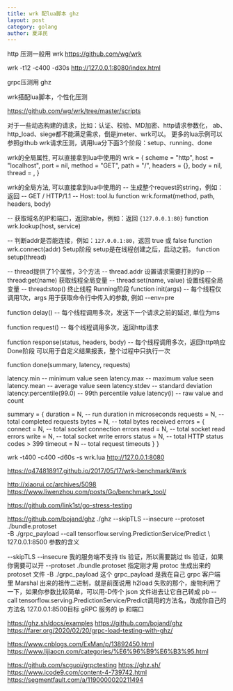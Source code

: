 ```yaml
---
title: wrk 配lua脚本 ghz
layout: post
category: golang
author: 夏泽民
---
```

http 压测一般用  wrk
https://github.com/wg/wrk

wrk -t12 -c400 -d30s http://127.0.0.1:8080/index.html


grpc压测用 ghz
<!-- more -->
wrk搭配lua脚本，个性化压测

https://github.com/wg/wrk/tree/master/scripts

对于一些动态构建的请求，比如：认证、校验、MD加密、http请求参数化， ab、http_load、siege都不能满足需求，倒是jmeter、wrk可以。 更多的lua示例可以参照github wrk请求压测，调用lua分下面3个阶段：setup、running、done 

wrk的全局属性, 可以直接拿到lua中使用的
wrk = {
  scheme  = "http",
  host    = "localhost",
  port    = nil,
  method  = "GET",
  path    = "/",
  headers = {},
  body    = nil,
  thread  = <userdata>,
}

wrk的全局方法, 可以直接拿到lua中使用的
-- 生成整个request的string，例如：返回
-- GET / HTTP/1.1
-- Host: tool.lu
function wrk.format(method, path, headers, body)

-- 获取域名的IP和端口，返回table，例如：返回 `{127.0.0.1:80}`
function wrk.lookup(host, service)

-- 判断addr是否能连接，例如：`127.0.0.1:80`，返回 true 或 false
function wrk.connect(addr)
Setup阶段 setup是在线程创建之后，启动之前。
function setup(thread)

-- thread提供了1个属性，3个方法
-- thread.addr 设置请求需要打到的ip
-- thread:get(name) 获取线程全局变量
-- thread:set(name, value) 设置线程全局变量
-- thread:stop() 终止线程
Running阶段
function init(args)
-- 每个线程仅调用1次，args 用于获取命令行中传入的参数, 例如 --env=pre

function delay()
-- 每个线程调用多次，发送下一个请求之前的延迟, 单位为ms

function request()
-- 每个线程调用多次，返回http请求

function response(status, headers, body)
-- 每个线程调用多次，返回http响应
Done阶段
可以用于自定义结果报表，整个过程中只执行一次

function done(summary, latency, requests)


latency.min              -- minimum value seen
latency.max              -- maximum value seen
latency.mean             -- average value seen
latency.stdev            -- standard deviation
latency:percentile(99.0) -- 99th percentile value
latency(i)               -- raw value and count

summary = {
  duration = N,  -- run duration in microseconds
  requests = N,  -- total completed requests
  bytes    = N,  -- total bytes received
  errors   = {
    connect = N, -- total socket connection errors
    read    = N, -- total socket read errors
    write   = N, -- total socket write errors
    status  = N, -- total HTTP status codes > 399
    timeout = N  -- total request timeouts
  }
}

wrk -t400 -c400 -d60s -s wrk.lua http://127.0.0.1:8080

https://q474818917.github.io/2017/05/17/wrk-benchmark/#wrk

http://xiaorui.cc/archives/5098
https://www.liwenzhou.com/posts/Go/benchmark_tool/

https://github.com/link1st/go-stress-testing


https://github.com/bojand/ghz
./ghz --skipTLS --insecure --protoset ./bundle.protoset \
-B ./grpc_payload --call tensorflow.serving.PredictionService/Predict \ 
127.0.0.1:8500
参数的含义

--skipTLS --insecure 我的服务端不支持 tls 验证，所以需要跳过 tls 验证，如果你需要可以开
--protoset ./bundle.protoset 指定刚才用 protoc 生成出来的 protoset 文件
-B ./grpc_payload 这个 grpc_payload 是我在自己 grpc 客户端里 Marshal 出来的祖传二进制，就是前面说用 h2load 失败的那个，废物利用了一下，如果你参数比较简单，可以用-D传个 json 文件进去让它自己转成 pb
--call tensorflow.serving.PredictionService/Predict调用的方法名，改成你自己的方法名
127.0.0.1:8500目标 gRPC 服务的 ip 和端口

https://ghz.sh/docs/examples
https://github.com/bojand/ghz
https://farer.org/2020/02/20/grpc-load-testing-with-ghz/

https://www.cnblogs.com/ExMan/p/13892450.html
https://www.lijiaocn.com/categories/%E6%96%B9%E6%B3%95.html


https://github.com/scguoi/grpctesting
https://ghz.sh/
https://www.icode9.com/content-4-739742.html
https://segmentfault.com/a/1190000020211494

